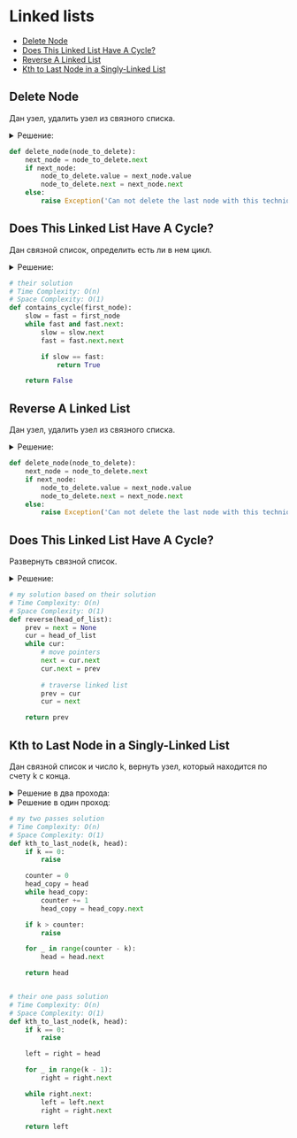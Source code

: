 # Linked lists
+ [Delete Node](#delete-node)
+ [Does This Linked List Have A Cycle?](#does-this-linked-list-have-a-cycle?)
+ [Reverse A Linked List](#reverse-a-linked-list)
+ [Kth to Last Node in a Singly-Linked List](#kth-to-last-node-in-a-singly-linked-list)


## Delete Node
Дан узел, удалить узел из связного списка.

<details><summary>Решение:</summary><blockquote>

<ol>
 <li>Удалить не выйдет, т.к. нет указателя на предыдущий относительного удаляемого узел.</li>
 <li>Можно удалить последующий за удаляемым узлом узел, предварительно скопировав значение след. узла в уздаляемый.</li>
 <li>Способ не позволяет удалить последний узел списка.</li>
</ol>

</blockquote></details>


```python
def delete_node(node_to_delete):
    next_node = node_to_delete.next
    if next_node:
        node_to_delete.value = next_node.value
        node_to_delete.next = next_node.next
    else:
        raise Exception('Can not delete the last node with this technique')

```


## Does This Linked List Have A Cycle?
Дан связной список, определить есть ли в нем цикл.

<details><summary>Решение:</summary><blockquote>

<ol>
 <li>Используем два указателя, изначльно оба на голове списка.</li>
 <li>На каждой итерации переставляем медленный указатель на один узел, быстрый указатель на два узла.</li>
 <li>Если указатели встретились, то в списке есть цикл, иначе цикла нет.</li>
</ol>

</blockquote></details>


```python
# their solution
# Time Complexity: O(n)
# Space Complexity: O(1)
def contains_cycle(first_node):
    slow = fast = first_node
    while fast and fast.next:
        slow = slow.next
        fast = fast.next.next

        if slow == fast:
            return True

    return False

```


## Reverse A Linked List
Дан узел, удалить узел из связного списка.

<details><summary>Решение:</summary><blockquote>

<ol>
 <li>Удалить не выйдет, т.к. нет указателя на предыдущий относительного удаляемого узел.</li>
 <li>Можно удалить последующий за удаляемым узлом узел, предварительно скопировав значение след. узла в уздаляемый.</li>
 <li>Способ не позволяет удалить последний узел списка.</li>
</ol>

</blockquote></details>


```python
def delete_node(node_to_delete):
    next_node = node_to_delete.next
    if next_node:
        node_to_delete.value = next_node.value
        node_to_delete.next = next_node.next
    else:
        raise Exception('Can not delete the last node with this technique')

```


## Does This Linked List Have A Cycle?
Развернуть связной список.

<details><summary>Решение:</summary><blockquote>

<ol>
 <li>Итерируем список.</li>
 <li>На каждой итерации сохраняем указатель на следующий, для перехода на него в конце итерации.</li>
 <li>Перезаписвываем указатель со следующего на прошедший.</li>
 <li>Проходим к след. узлу.</li>
 <li>Вернуть прошедший.</li>
</ol>

</blockquote></details>


```python
# my solution based on their solution
# Time Complexity: O(n)
# Space Complexity: O(1)
def reverse(head_of_list):
    prev = next = None
    cur = head_of_list
    while cur:
        # move pointers
        next = cur.next
        cur.next = prev
        
        # traverse linked list
        prev = cur
        cur = next

    return prev

```


## Kth to Last Node in a Singly-Linked List
Дан связной список и число k, вернуть узел, который находится по счету k с конца.

<details><summary>Решение в два прохода:</summary><blockquote>

<ol>
 <li>За первый проход дойти до конца и узнать длину списка.</li>
 <li>Вторым проходом мы будем знать где нужно остановиться: длина списка - k.</li>
</ol>

</blockquote></details>

<details><summary>Решение в один проход:</summary><blockquote>

<ol>
 <li>Используем два указателя: левый и правый, при инициализации оба на голове списка.</li>
 <li>Сдвигаем правый указатель на k - 1 узлов относительно головы списка.</li>
 <li>Шагаем левым и правым указателем до конца, когда правый дойдет до конца, левый будет стоять на k по счету с конца узле.</li>
</ol>

</blockquote></details>

```python
# my two passes solution
# Time Complexity: O(n)
# Space Complexity: O(1)
def kth_to_last_node(k, head):
    if k == 0:
        raise

    counter = 0
    head_copy = head
    while head_copy:
        counter += 1
        head_copy = head_copy.next

    if k > counter:
        raise

    for _ in range(counter - k):
        head = head.next

    return head


# their one pass solution
# Time Complexity: O(n)
# Space Complexity: O(1)
def kth_to_last_node(k, head):
    if k == 0:
        raise

    left = right = head

    for _ in range(k - 1):
        right = right.next

    while right.next:
        left = left.next
        right = right.next

    return left

```
